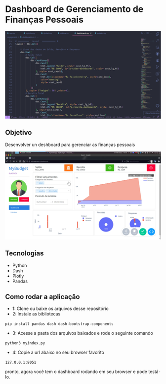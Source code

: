 # Dashboard de Gerenciamento de Finanças Pessoais


![dashboard](assets/banner2.png)

## Objetivo

Desenvolver un deshboard para gerenciar as finanças pessoais

![dashboard](assets/banner.png)

## Tecnologias

- Python
- Dash
- Plotly
- Pandas


## Como rodar a aplicação

- 1: Clone ou baixe os arquivos desse repositório
- 2: Instale as bibliotecas

```pip install pandas dash dash-bootstrap-components```

- 3: Acesse a pasta dos arquivos baixados e rode o seguinte comando

```python3 myindex.py```

- 4: Copie a url abaixo no seu browser favorito

```127.0.0.1:8051```

pronto, agora você tem o dashboard rodando em seu browser e pode testá-lo.
